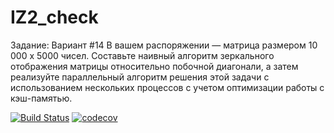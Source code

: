 # IZ2_check

Задание:
Вариант #14
В вашем распоряжении — матрица размером 10 000 x 5000 чисел. 
Составьте наивный алгоритм зеркального отображения матрицы относительно 
побочной диагонали, а затем реализуйте параллельный алгоритм решения 
этой задачи с использованием нескольких процессов с учетом 
оптимизации работы с кэш-памятью.


[![Build Status](https://app.travis-ci.com/sashanau/texno_park_IZ.svg?branch=master)](https://app.travis-ci.com/sashanau/texno_park_IZ)
[![codecov](https://codecov.io/gh/sashanau/texno_park_IZ/branch/main/graph/badge.svg?token=KFBHS6QU4G)](https://codecov.io/gh/sashanau/texno_park_IZ)
